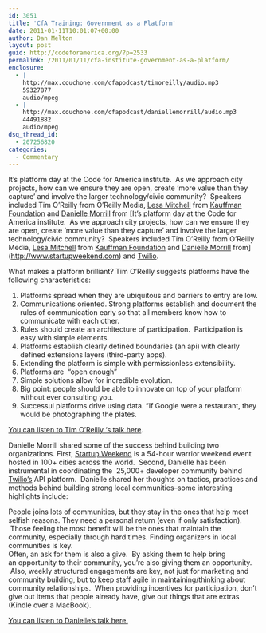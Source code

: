 ```yaml
---
id: 3051
title: 'CfA Training: Government as a Platform'
date: 2011-01-11T10:01:07+00:00
author: Dan Melton
layout: post
guid: http://codeforamerica.org/?p=2533
permalink: /2011/01/11/cfa-institute-government-as-a-platform/
enclosure:
  - |
    http://max.couchone.com/cfapodcast/timoreilly/audio.mp3
    59327877
    audio/mpeg
  - |
    http://max.couchone.com/cfapodcast/daniellemorrill/audio.mp3
    44491882
    audio/mpeg
dsq_thread_id:
  - 207256820
categories:
  - Commentary
---
```

It&#8217;s platform day at the Code for America institute.  As we approach city projects, how can we ensure they are open, create &#8216;more value than they capture&#8217; and involve the larger technology/civic community?  Speakers included Tim O&#8217;Reilly from O&#8217;Reilly Media, [Lesa Mitchell](http://twitter.com/#!/lesamitchell) from [Kauffman Foundation](http://www.kauffman.org) and [Danielle Morrill](http://twitter.com/#!/timoreilly) from [It&#8217;s platform day at the Code for America institute.  As we approach city projects, how can we ensure they are open, create &#8216;more value than they capture&#8217; and involve the larger technology/civic community?  Speakers included Tim O&#8217;Reilly from O&#8217;Reilly Media, [Lesa Mitchell](http://twitter.com/#!/lesamitchell) from [Kauffman Foundation](http://www.kauffman.org) and [Danielle Morrill](http://twitter.com/#!/timoreilly) from](http://www.startupweekend.com) and [Twilio](http://www.twilio.com).

What makes a platform brilliant? Tim O&#8217;Reilly suggests platforms have the following characteristics:

<div>
  <ol id="internal-source-marker_0.8690056568011642">
    <li>
      Platforms spread when they are ubiquitous and barriers to entry are low.
    </li>
    <li>
      Communications oriented. Strong platforms establish and document the rules of communication early so that all members know how to communicate with each other.
    </li>
    <li>
      Rules should create an architecture of participation.  Participation is easy with simple elements.
    </li>
    <li>
      Platforms establish clearly defined boundaries (an api) with clearly defined extensions layers (third-party apps).
    </li>
    <li>
      Extending the platform is simple with permissionless extensibility.
    </li>
    <li>
      Platforms are  “open enough”
    </li>
    <li>
      Simple solutions allow for incredible evolution.
    </li>
    <li>
      Big point: people should be able to innovate on top of your platform without ever consulting you.
    </li>
    <li>
      Successul platforms drive using data. &#8220;If Google were a restaurant, they would be photographing the plates.
    </li>
  </ol>
  
  <div>
    <a href="http://max.couchone.com/cfapodcast/timoreilly/audio.mp3">You can listen to Tim O&#8217;Reilly &#8216;s talk here</a>.
  </div>
  
  <div>
    <p>
      Danielle Morrill shared some of the success behind building two organizations. First, <a href="http://www.startupweekend.com">Startup Weekend</a> is a 54-hour warrior weekend event hosted in 100+ cities across the world.  Second, Danielle has been instrumental in coordinating the  25,000+ developer community behind <a href="http://www.twilio.com">Twilio&#8217;s</a> API platform.  Danielle shared her thoughts on tactics, practices and methods behind building strong local communities&#8211;some interesting highlights include:
    </p>
  </div>
  
  <div>
    People joins lots of communities, but they stay in the ones that help meet selfish reasons. They need a personal return (even if only satisfaction).  Those feeling the most benefit will be the ones that maintain the community, especially through hard times. Finding organizers in local communities is key.
  </div>
  
  <div>
  </div>
  
  <div>
    Often, an ask for them is also a give.  By asking them to help bring an opportunity to their community, you&#8217;re also giving them an opportunity.  Also, weekly structured engagements are key, not just for marketing and community building, but to keep staff agile in maintaining/thinking about community relationships.  When providing incentives for participation, don&#8217;t give out items that people already have, give out things that are extras (Kindle over a MacBook).
  </div>
  
  <div>
    <p>
      <a href="http://max.couchone.com/cfapodcast/daniellemorrill/audio.mp3">You can listen to Danielle&#8217;s talk here.</a>
    </p>
  </div>
</div>